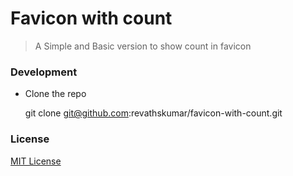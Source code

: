 # Favicon with count

> A Simple and Basic version to show count in favicon

### Development

* Clone the repo

    git clone git@github.com:revathskumar/favicon-with-count.git

### License

[MIT License](http://revathskumar.mit-license.org/)